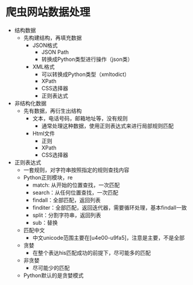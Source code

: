 # 爬虫网站数据处理
* 结构数据
    * 先构建结构，再填充数据
        * JSON格式
            * JSON Path
            * 转换成Python类型进行操作（json类）
        * XML格式
            * 可以转换成Python类型（xmltodict）
            * XPath
            * CSS选择器
            * 正则表达式
* 非结构化数据
    * 先有数据，再衍生出结构
        * 文本，电话号码，邮箱地址等，没有规则
            * 通常处理这种数据，使用正则表达式来进行局部规则匹配
        * Html文件
            * 正则
            * XPath
            * CSS选择器
* 正则表达式
    * 一套规则，对字符串按照指定的规则查找内容
    * Python正则模块，re
        * match: 从开始的位置查找，一次匹配
        * search：从任何位置查找，一次匹配
        * findall：全部匹配，返回列表
        * finditer：全部匹配，返回迭代器，需要循环处理，基本findall一致
        * split：分割字符串，返回列表
        * sub：替换
    * 匹配中文
        * 中文unicode范围主要在[u4e00-u9fa5]，注意是主要，不是全部
    * 贪婪
        * 在整个表达his匹配成功的前提下，尽可能多的匹配
    * 非贪婪
        * 尽可能少的匹配
    * Python默认的是贪婪模式
        
    
    